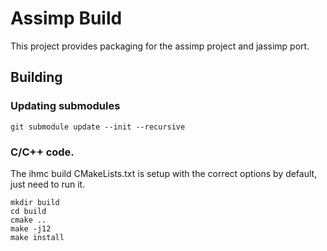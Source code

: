 # Assimp Build

This project provides packaging for the assimp project and jassimp port.

## Building

### Updating submodules
```
git submodule update --init --recursive
```

### C/C++ code. 
The ihmc build CMakeLists.txt is setup with the correct options by default, just need to run it.

```
mkdir build
cd build
cmake ..
make -j12
make install
```